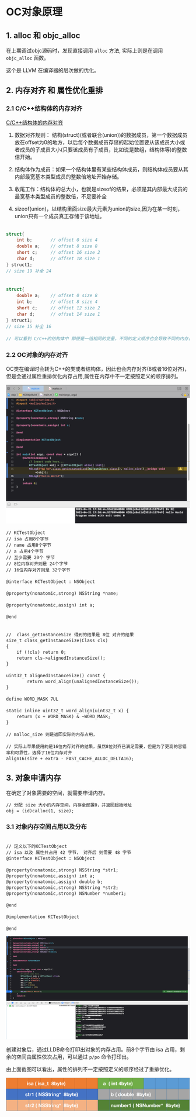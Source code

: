 # OC对象原理 

## 1. alloc 和 objc_alloc 

在上期调试objc源码时，发现直接调用 `alloc` 方法, 实际上则是在调用 `objc_alloc` 函数。

这个是 LLVM 在编译器的层次做的优化。


## 2. 内存对齐 和 属性优化重排

### 2.1  C/C++结构体的内存对齐

[C/C++结构体的内存对齐](../../开发语言学习/C++/issue/内存对齐.md) 

1. 数据对齐规则： 结构(struct)(或者联合(union))的数据成员，第一个数据成员放在offset为0的地方，以后每个数据成员存储的起始位置要从该成员大小或者成员的子成员大小(只要该成员有子成员，比如说是数组，结构体等)的整数倍开始。

2. 结构体作为成员：如果一个结构体里有某些结构体成员，则结构体成员要从其内部最宽基本类型成员的整数倍地址开始存储。

3. 收尾工作：结构体的总大小，也就是sizeof的结果，必须是其内部最大成员的最宽基本类型成员的整数倍，不足要补全

4. sizeof(union)，以结构里面size最大元素为union的size,因为在某一时刻，union只有一个成员真正存储于该地址。

```c++ 

struct{
    int b;       // offset 0 size 4
    double a;    // offset 8 size 8
    short c;     // offset 16 size 2
    char d;      // offset 18 size 1
} struct1;
// size 19 补全 24 


struct{
    double a;    // offset 0 size 8
    int b;       // offset 8 size 4
    short c;     // offset 12 size 2
    char d;      // offset 14 size 1
} struct1;
// size 15 补全 16

// 可以看到 C/C++的结构体中 即便是一组相同的变量，不同的定义顺序也会导致不同的内存占用
```
### 2.2 OC对象的内存对齐

OC类在编译时会转为C++的类或者结构体，因此也会内存对齐(8或者16位对齐)， 但是会通过属性重排优化内存占用,属性在内存中不一定按照定义的顺序排列。

![](https://github.com/existorlive/existorlivepic/raw/master/%E6%88%AA%E5%B1%8F2021-04-21%20%E4%B8%8B%E5%8D%885.39.19.png)

```objc 
// KCTestObject 
// isa 占用8个字节
// name 占用8个字节
// a 占用4个字节
// 至少需要 20个 字节 
// 8位内存对齐则是 24个字节
// 16位内存对齐则是 32个字节

@interface KCTestObject : NSObject

@property(nonatomic,strong) NSString *name;

@property(nonatomic,assign) int a;

@end


//  class_getInstanceSize 得到的结果是 8位 对齐的结果 
size_t class_getInstanceSize(Class cls)
{
    if (!cls) return 0;
    return cls->alignedInstanceSize();
}

uint32_t alignedInstanceSize() const {
        return word_align(unalignedInstanceSize());
}

define WORD_MASK 7UL

static inline uint32_t word_align(uint32_t x) {
    return (x + WORD_MASK) & ~WORD_MASK;
}

// malloc_size 则是返回实际的内存占用， 

// 实际上苹果使用的是16位内存对齐的结果，虽然8位对齐已满足需要，但是为了更高的容错率和可靠性，选择了16位内存对齐
align16(size + extra - FAST_CACHE_ALLOC_DELTA16);
```

## 3. 对象申请内存

在确定了对象需要的空间，就需要申请内存。

```objc 
// 分配 size 大小的内存空间，内存全部置0，并返回起始地址
obj = (id)calloc(1, size);

```

### 3.1 对象内存空间占用以及分布

```objc 

// 定义以下的KCTestObject 
// isa 以及 属性共占用 42 字节， 对齐后 则需要 48 字节
@interface KCTestObject : NSObject

@property(nonatomic,strong) NSString *str1;
@property(nonatomic,assign) int a;
@property(nonatomic,assign) double b;
@property(nonatomic,strong) NSString *str2;
@property(nonatomic,strong) NSNumber *number1;

@end

@implementation KCTestObject

@end
```
![](https://github.com/existorlive/existorlivepic/raw/master/%E6%88%AA%E5%B1%8F2021-04-22%20%E4%B8%8B%E5%8D%883.55.07.png)

创建对象后，通过LLDB命令打印出对象的内存占用。前8个字节由 isa 占用，剩余的空间由属性依次占用，可以通过 `p/po` 命令打印出。

由上面截图可以看出，属性的排列不一定按照定义的顺序经过了重排优化。

![](https://github.com/existorlive/existorlivepic/raw/master/20210427145423.png)



